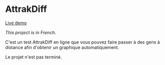 # AttrakDiff

[Live demo](https://namelessproj.github.io/AttrakDiff/)

_This project is in French._

C'est un test AttrakDiff en ligne que vous pouvez faire passer à des gens à distance afin d'obtenir un graphique automatiquement.

Le projet n'est pas terminé.